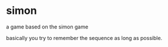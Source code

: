 # simon
a game based on the simon game

basically you try to remember the sequence as long as possible.
